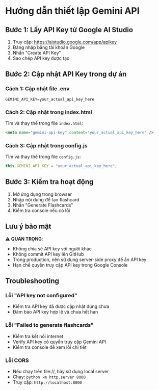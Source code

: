 # Hướng dẫn thiết lập Gemini API

## Bước 1: Lấy API Key từ Google AI Studio

1. Truy cập: https://aistudio.google.com/app/apikey
2. Đăng nhập bằng tài khoản Google
3. Nhấn "Create API Key"
4. Sao chép API key được tạo

## Bước 2: Cập nhật API Key trong dự án

### Cách 1: Cập nhật file .env

```env
GEMINI_API_KEY=your_actual_api_key_here
```

### Cách 2: Cập nhật trong index.html

Tìm và thay thế trong file `index.html`:

```html
<meta name="gemini-api-key" content="your_actual_api_key_here" />
```

### Cách 3: Cập nhật trong config.js

Tìm và thay thế trong file `config.js`:

```javascript
this.GEMINI_API_KEY = "your_actual_api_key_here";
```

## Bước 3: Kiểm tra hoạt động

1. Mở ứng dụng trong browser
2. Nhập nội dung để tạo flashcard
3. Nhấn "Generate Flashcards"
4. Kiểm tra console nếu có lỗi

## Lưu ý bảo mật

⚠️ **QUAN TRỌNG**:

- Không chia sẻ API key với người khác
- Không commit API key lên GitHub
- Trong production, nên sử dụng server-side proxy để ẩn API key
- Hạn chế quyền truy cập API key trong Google Console

## Troubleshooting

### Lỗi "API key not configured"

- Kiểm tra API key đã được cập nhật đúng chưa
- Đảm bảo API key hợp lệ và chưa hết hạn

### Lỗi "Failed to generate flashcards"

- Kiểm tra kết nối internet
- Verify API key có quyền truy cập Gemini API
- Kiểm tra console để xem lỗi chi tiết

### Lỗi CORS

- Nếu chạy trên file://, hãy sử dụng local server
- Chạy: `python -m http.server 8000`
- Truy cập: `http://localhost:8000`
